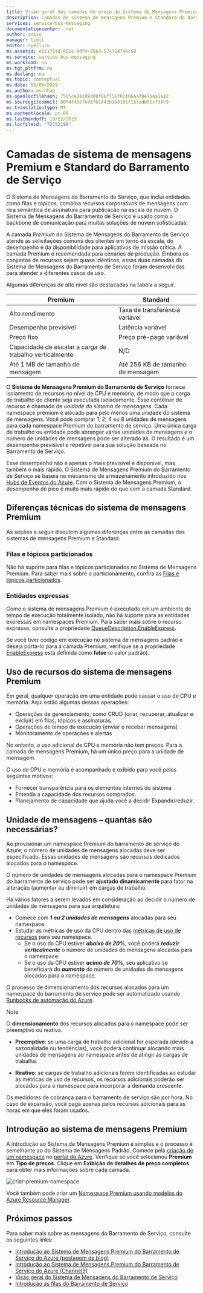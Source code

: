 ```yaml
---
title: Visão geral das camadas de preço do Sistema de Mensagens Premium e Standard do Barramento de Serviço do Azure | Microsoft Docs
description: Camadas de sistema de mensagens Premium e Standard do Barramento de Serviço
services: service-bus-messaging
documentationcenter: .net
author: axisc
manager: timlt
editor: spelluru
ms.assetid: e211774d-821c-4d79-8563-57472d746c58
ms.service: service-bus-messaging
ms.workload: na
ms.tgt_pltfrm: na
ms.devlang: na
ms.topic: conceptual
ms.date: 03/05/2019
ms.author: aschhab
ms.openlocfilehash: 7565ce24199dd8f86f756f01f66aa79e764a1a12
ms.sourcegitcommit: 8074f482fcd1f61442b3b8101f153adb52cf35c9
ms.translationtype: MT
ms.contentlocale: pt-BR
ms.lasthandoff: 10/22/2019
ms.locfileid: "72752198"
---
```

# <a name="service-bus-premium-and-standard-messaging-tiers"></a>Camadas de sistema de mensagens Premium e Standard do Barramento de Serviço

O Sistema de Mensagens do Barramento de Serviço, que inclui entidades como filas e tópicos, combina recursos corporativos de mensagens com rica semântica de assinatura para publicação na escala de nuvem. O Sistema de Mensagens do Barramento de Serviço é usado como o backbone de comunicação para muitas soluções de nuvem sofisticadas.

A camada *Premium* do Sistema de Mensagens do Barramento de Serviço atende às solicitações comuns dos clientes em torno da escala, do desempenho e da disponibilidade para aplicativos de missão crítica. A camada Premium é recomendada para cenários de produção. Embora os conjuntos de recursos sejam quase idênticos, essas duas camadas do Sistema de Mensagens do Barramento de Serviço foram desenvolvidas para atender a diferentes casos de uso.

Algumas diferenças de alto nível são destacadas na tabela a seguir.

| Premium | Standard |
| --- | --- |
| Alto rendimento |Taxa de transferência variável |
| Desempenho previsível |Latência variável |
| Preço fixo |Preço pré-pago variável |
| Capacidade de escalar a carga de trabalho verticalmente |N/D |
| Até 1 MB de tamanho de mensagem |Até 256 KB de tamanho de mensagem |

O **Sistema de Mensagens Premium do Barramento de Serviço** fornece isolamento de recursos no nível de CPU e memória, de modo que a carga de trabalho do cliente seja executada isoladamente. Esse contêiner de recurso é chamado de *unidade do sistema de mensagens*. Cada namespace premium é alocado para pelo menos uma unidade do sistema de mensagens. Você pode comprar 1, 2, 4 ou 8 unidades de mensagens para cada namespace Premium do barramento de serviço. Uma única carga de trabalho ou entidade pode abranger várias unidades de mensagens e o número de unidades de mensagens pode ser alterado às. O resultado é um desempenho previsível e repetível para sua solução baseada no Barramento de Serviço.

Esse desempenho não é apenas o mais previsível e disponível, mas também o mais rápido. O Sistema de Mensagens Premium do Barramento de Serviço se baseia no mecanismo de armazenamento introduzido nos [Hubs de Eventos do Azure](https://azure.microsoft.com/services/event-hubs/). Com o Sistema de Mensagens Premium, o desempenho de pico é muito mais rápido do que com a camada Standard.

## <a name="premium-messaging-technical-differences"></a>Diferenças técnicas do sistema de mensagens Premium

As seções a seguir discutem algumas diferenças entre as camadas dos sistemas de mensagens Premium e Standard.

### <a name="partitioned-queues-and-topics"></a>Filas e tópicos particionados

Não há suporte para filas e tópicos particionados no Sistema de Mensagens Premium. Para saber mais sobre o particionamento, confira as [Filas e tópicos particionados](service-bus-partitioning.md).

### <a name="express-entities"></a>Entidades expressas

Como o sistema de mensagens Premium é executado em um ambiente de tempo de execução totalmente isolado, não há suporte para as entidades expressas em namespaces Premium. Para saber mais sobre o recurso expresso, consulte a propriedade [QueueDescription.EnableExpress](/dotnet/api/microsoft.servicebus.messaging.queuedescription.enableexpress#Microsoft_ServiceBus_Messaging_QueueDescription_EnableExpress).

Se você tiver código em execução no sistema de mensagens padrão e deseja portá-lo para a camada Premium, verifique se a propriedade [EnableExpress](/dotnet/api/microsoft.servicebus.messaging.queuedescription.enableexpress#Microsoft_ServiceBus_Messaging_QueueDescription_EnableExpress) está definida como **false** (o valor padrão).

## <a name="premium-messaging-resource-usage"></a>Uso de recursos do sistema de mensagens Premium
Em geral, qualquer operação em uma entidade pode causar o uso de CPU e memória. Aqui estão algumas dessas operações: 

- Operações de gerenciamento, como CRUD (criar, recuperar, atualizar e excluir) em filas, tópicos e assinaturas.
- Operações de tempo de execução (enviar e receber mensagens)
- Monitoramento de operações e alertas

No entanto, o uso adicional de CPU e memória não tem preços. Para a camada de mensagens Premium, há um único preço para a unidade de mensagem.

O uso de CPU e memória é acompanhado e exibido para você pelos seguintes motivos: 

- Fornecer transparência para os elementos internos do sistema
- Entenda a capacidade dos recursos comprados.
- Planejamento de capacidade que ajuda você a decidir Expandir/reduzir.

## <a name="messaging-unit---how-many-are-needed"></a>Unidade de mensagens – quantas são necessárias?

Ao provisionar um namespace Premium do barramento de serviço do Azure, o número de unidades de mensagens alocadas deve ser especificado. Essas unidades de mensagens são recursos dedicados alocados para o namespace.

O número de unidades de mensagens alocadas para o namespace Premium do barramento de serviço pode ser **ajustado dinamicamente** para fator na alteração (aumentar ou diminuir) em cargas de trabalho.

Há vários fatores a serem levados em consideração ao decidir o número de unidades de mensagens para sua arquitetura:

- Comece com ***1 ou 2 unidades de mensagens*** alocadas para seu namespace.
- Estudar as métricas de uso da CPU dentro das [métricas de uso de recursos](service-bus-metrics-azure-monitor.md#resource-usage-metrics) para seu namespace.
    - Se o uso da CPU estiver ***abaixo de 20%***, você poderá ***reduzir verticalmente*** o número de unidades de mensagens alocadas para o namespace.
    - Se o uso da CPU estiver ***acima de 70%***, seu aplicativo se beneficiará do ***aumento*** do número de unidades de mensagens alocadas para o namespace.

O processo de dimensionamento dos recursos alocados para um namespace do barramento de serviço pode ser automatizado usando [Runbooks de automação do Azure](../automation/automation-quickstart-create-runbook.md).

> [!NOTE]
> O **dimensionamento** dos recursos alocados para o namespace pode ser preemptivo ou reativo.
>
>  * **Preemptive**: se uma carga de trabalho adicional for esperada (devido a sazonalidade ou tendências), você poderá continuar alocando mais unidades de mensagens ao namespace antes de atingir as cargas de trabalho.
>
>  * **Reativo**: se cargas de trabalho adicionais forem identificadas ao estudar as métricas de uso de recursos, os recursos adicionais poderão ser alocados para o namespace para incorporar a demanda crescente.
>
> Os medidores de cobrança para o barramento de serviço são por hora. No caso de expansão, você paga apenas pelos recursos adicionais para as horas em que eles foram usados.
>

## <a name="get-started-with-premium-messaging"></a>Introdução ao sistema de mensagens Premium

A introdução ao Sistema de Mensagens Premium é simples e o processo é semelhante ao do Sistema de Mensagens Padrão. Comece pela [criação de um namespace](service-bus-create-namespace-portal.md) no [portal do Azure](https://portal.azure.com). Verifique se você selecionou **Premium** em **Tipo de preços**. Clique em **Exibição de detalhes de preço completos** para obter mais informações sobre cada camada.

![criar-premium-namespace][create-premium-namespace]

Você também pode criar um [Namespace Premium usando modelos do Azure Resource Manager](https://azure.microsoft.com/resources/templates/101-servicebus-pn-ar/).

## <a name="next-steps"></a>Próximos passos

Para saber mais sobre as mensagens do Barramento de Serviço, consulte os seguintes links:

* [Introdução ao Sistema de Mensagens Premium do Barramento de Serviço do Azure (postagem de blog)](https://azure.microsoft.com/blog/introducing-azure-service-bus-premium-messaging/)
* [Introdução ao Sistema de Mensagens Premium do Barramento de Serviço do Azure (Channel9)](https://channel9.msdn.com/Blogs/Subscribe/Introducing-Azure-Service-Bus-Premium-Messaging)
* [Visão geral do Sistema de Mensagens do Barramento de Serviço](service-bus-messaging-overview.md)
* [Introdução às filas do Barramento de Serviço](service-bus-dotnet-get-started-with-queues.md)

<!--Image references-->

[create-premium-namespace]: ./media/service-bus-premium-messaging/select-premium-tier.png
